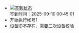 - [![签到状态](https://github.com/p7wm/Cloud189-Actions/actions/workflows/main.yml/badge.svg?branch=main)](https://github.com/p7wm/Cloud189-Actions/actions/workflows/main.yml) <br> 签到时间：2025-09-10 00:45:01
- 开始执行帐号1
- 设备ID不存在，需要二次设备校验
